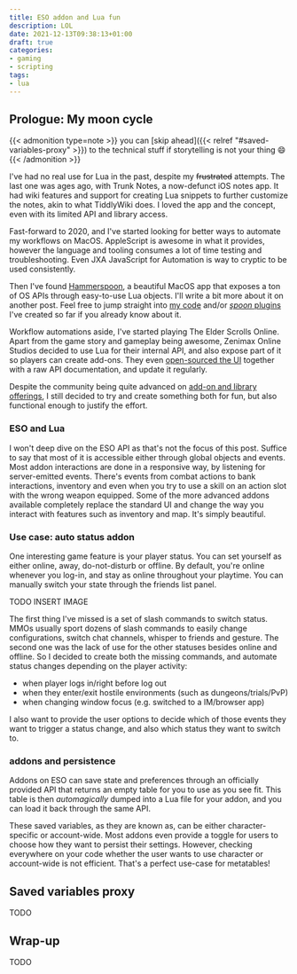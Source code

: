 ```yaml
---
title: ESO addon and Lua fun
description: LOL
date: 2021-12-13T09:38:13+01:00
draft: true
categories:
- gaming
- scripting
tags:
- lua
---
```


## Prologue: My moon cycle

{{< admonition type=note >}}
you can [skip ahead]({{< relref "#saved-variables-proxy" >}}) to the technical
stuff if storytelling is not your thing 😄
{{< /admonition >}}

I've had no real use for Lua in the past, despite my ~~frustrated~~ attempts.
The last one was ages ago, with Trunk Notes, a now-defunct iOS notes app. It had
wiki features and support for creating Lua snippets to further customize the
notes, akin to what TiddlyWiki does. I loved the app and the concept, even with
its limited API and library access.

Fast-forward to 2020, and I've started looking for better ways to automate my
workflows on MacOS. AppleScript is awesome in what it provides, however the
language and tooling consumes a lot of time testing and troubleshooting. Even
JXA JavaScript for Automation is way to cryptic to be used consistently.

Then I've found [Hammerspoon][hs], a beautiful MacOS app that exposes a ton of
OS APIs through easy-to-use Lua objects. I'll write a bit more about it on
another post. Feel free to jump straight into [my code][hs-init] and/or
[_spoon_ plugins][spoons] I've created so far if you already know about it.

[hs]: http://www.hammerspoon.org
[hs-init]: https://github.com/wwmoraes/dotfiles/tree/master/.systems/darwin/hammerspoon/.hammerspoon
[spoons]: https://github.com/wwmoraes/spoons

Workflow automations aside, I've started playing The Elder Scrolls Online. Apart
from the game story and gameplay being awesome, Zenimax Online Studios decided
to use Lua for their internal API, and also expose part of it so players can
create add-ons. They even [open-sourced the UI][esoui] together with a raw API
documentation, and update it regularly.

[esoui]: https://github.com/esoui/esoui/

Despite the community being quite advanced on
[add-on and library offerings][eso-addons], I still decided to try and create
something both for fun, but also functional enough to justify the effort.

[eso-addons]: https://www.esoui.com/addons.php

### ESO and Lua

I won't deep dive on the ESO API as that's not the focus of this post. Suffice
to say that most of it is accessible either through global objects and events.
Most addon interactions are done in a responsive way, by listening for
server-emitted events. There's events from combat actions to bank interactions,
inventory and even when you try to use a skill on an action slot with the wrong
weapon equipped. Some of the more advanced addons available completely replace
the standard UI and change the way you interact with features such as inventory
and map. It's simply beautiful.

### Use case: auto status addon

One interesting game feature is your player status. You can set yourself as
either online, away, do-not-disturb or offline. By default, you're online
whenever you log-in, and stay as online throughout your playtime. You can
manually switch your state through the friends list panel.

TODO INSERT IMAGE

The first thing I've missed is a set of slash commands to switch status. MMOs
usually sport dozens of slash commands to easily change configurations, switch
chat channels, whisper to friends and gesture. The second one was the lack of
use for the other statuses besides online and offline. So I decided to create
both the missing commands, and automate status changes depending on the player
activity:

* when player logs in/right before log out
* when they enter/exit hostile environments (such as dungeons/trials/PvP)
* when changing window focus (e.g. switched to a IM/browser app)

I also want to provide the user options to decide which of those events they
want to trigger a status change, and also which status they want to switch to.

### addons and persistence

Addons on ESO can save state and preferences through an officially provided API
that returns an empty table for you to use as you see fit. This table is then
_automagically_ dumped into a Lua file for your addon, and you can load it back
through the same API.

These saved variables, as they are known as, can be either character-specific or
account-wide. Most addons even provide a toggle for users to choose how they
want to persist their settings. However, checking everywhere on your code
whether the user wants to use character or account-wide is not efficient. That's
a perfect use-case for metatables!

## Saved variables proxy

TODO

## Wrap-up

TODO
